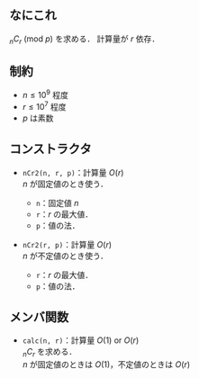 ## なにこれ
${}_nC_r\ (\mathrm{mod}\ p)$ を求める．
計算量が $r$ 依存．

## 制約
- $n \leq 10^9$ 程度
- $r \leq 10^7$ 程度
- $p$ は素数

## コンストラクタ
- `nCr2(n, r, p)`：計算量 $O(r)$  
	$n$ が固定値のとき使う．
	- `n`：固定値 $n$
	- `r`：$r$ の最大値．
	- `p`：値の法．

- `nCr2(r, p)`：計算量 $O(r)$  
	$n$ が不定値のとき使う．
	- `r`：$r$ の最大値．
	- `p`：値の法．


## メンバ関数
- `calc(n, r)`：計算量 $O(1)$ or $O(r)$  
	${}_nC_r$ を求める．  
	$n$ が固定値のときは $O(1)$，不定値のときは $O(r)$
